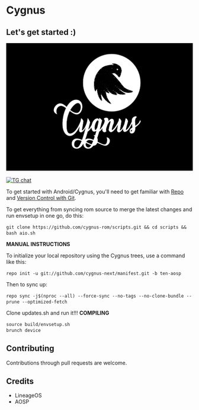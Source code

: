 Cygnus
===========

Let's get started :)
--------------------
![Cygnus](Cygnus-06.jpg)

[![TG chat](https://img.shields.io/badge/Support-Telegram-%23e52c5f.svg?style=for-the-badge&logo=telegram&&labelColor=121217)](https://t.me/cygnusos)

To get started with Android/Cygnus, you'll need to get
familiar with [Repo](https://source.android.com/source/using-repo.html) and [Version Control with Git](https://source.android.com/source/version-control.html).


To get everything from syncing rom source to merge the latest changes and run envsetup in one go, do this:
```
git clone https://github.com/cygnus-rom/scripts.git && cd scripts && bash aio.sh
```

**MANUAL INSTRUCTIONS**


To initialize your local repository using the Cygnus trees, use a command like this:
```
repo init -u git://github.com/cygnus-next/manifest.git -b ten-aosp
```
Then to sync up:
```
repo sync -j$(nproc --all) --force-sync --no-tags --no-clone-bundle --prune --optimized-fetch
```
Clone updates.sh and run it!!!
**COMPILING**


```
source build/envsetup.sh
brunch device
```

Contributing
-------------

Contributions through pull requests are welcome.


Credits
--------

- LineageOS
- AOSP

